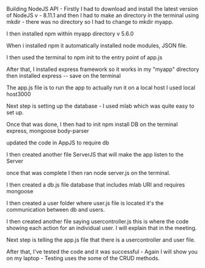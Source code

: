 Building NodeJS API - Firstly I had to download and install the latest version of NodeJS v - 8.11.1 and then I had to make an directory in the terminal using mkdir - there was no directory so I had to change to mkdir myapp.

I then installed npm within myapp directory v 5.6.0

When i installed npm it automatically installed node modules, JSON file.

I then used the terminal to npm init to the entry point of app.js

After that, I installed express framework so it works in my "myapp" directory then installed express -- save on the terminal

The app.js file is to run the app to actually run it on a local host I used local host3000

Next step is setting up the database - I used mlab which was quite easy to set up.

Once that was done, I then had to init npm install DB on the terminal express, mongoose body-parser

updated the code in AppJS to require db

I then created another file ServerJS that will make the app listen to the Server

once that was complete I then ran node server.js on the terminal.

I then created a db.js file database that includes mlab URI and requires mongoose

I then created a user folder where user.js file is located it's the communication between db and users.

I then created another file saying usercontroller.js this is where the code showing each action for an individual user. I will explain that in the meeting.

Next step is telling the app.js file that there is a usercontroller and user file.

After that, I've tested the code and it was successful - Again I will show you on my laptop - Testing uses the some of the CRUD methods. 
